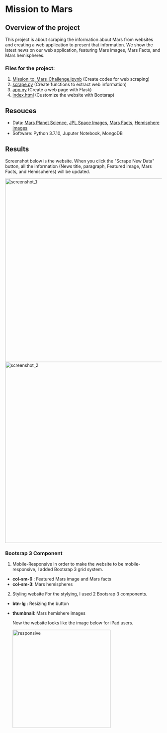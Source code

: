 # Mission to Mars

## Overview of the project
This project is about scraping the information about Mars from websites and creating a web application to present that information. We show the latest news on our web application, featuring Mars images, Mars Facts, and Mars hemispheres.

### Files for the project:
1. [Mission_to_Mars_Challenge.ipynb](https://github.com/Takomochi/Mission-to-Mars/blob/main/Mission_to_Mars_Challenge.ipynb) (Create codes for web scraping)
2. [scrape.py](https://github.com/Takomochi/Mission-to-Mars/blob/main/scraping.py) (Create functions to extract web information)
3. [app.py](https://github.com/Takomochi/Mission-to-Mars/blob/main/app.py) (Create a web page with Flask)
4. [index.html](https://github.com/Takomochi/Mission-to-Mars/blob/main/templates/index.html) (Customize the website with Bootsrap)

## Resouces
- Data: [Mars Planet Science](https://redplanetscience.com/), [JPL Space Images](https://spaceimages-mars.com), [Mars Facts](https://galaxyfacts-mars.com), [Hemisphere images](https://marshemispheres.com/)
- Software: Python 3.7.10, Juputer Notebook, MongoDB

## Results
Screenshot below is the website. When you click the "Scrape New Data" button, all the information (News title, paragraph, Featured image, Mars Facts, and Hemispheres) will be updated.

<img width="589" alt="screenshot_1" src="https://user-images.githubusercontent.com/85041697/147887930-5f9f11cb-4d33-4676-9529-ffbf069bdbea.png">
<img width="581" alt="screenshot_2" src="https://user-images.githubusercontent.com/85041697/147887933-ad93fc2d-7f18-4ccb-bb07-9fa98e7fc27a.png">


### Bootsrap 3 Component

1. Mobile-Responsive
In order to make the website to be mobile-responsive, I added Bootsrap 3 grid system. <br>
- **col-sm-6** : Featured Mars image and Mars facts
- **col-sm-3**: Mars hemispheres

2. Styling website
For the stylying, I used 2 Bootsrap 3 components. 
- **btn-lg** : Resizing the button
- **thumbnail**:  Mars hemishere images

    Now the website looks like the image below for iPad users.<br>

    <img width="315" alt="responsive" src="https://user-images.githubusercontent.com/85041697/148272584-a53a7938-629d-43ee-9482-7a22c71ad996.png">
